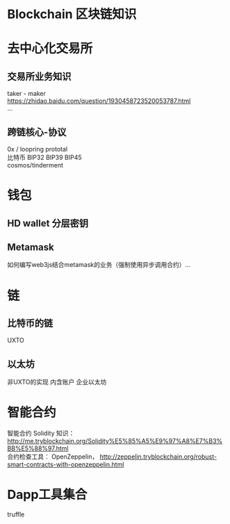 # Blockchain 区块链知识

# 去中心化交易所 
## 交易所业务知识
taker - maker  https://zhidao.baidu.com/question/1930458723520053787.html  
  ...
  
## 跨链核心-协议
0x   / loopring prototal  
比特币 BIP32 BIP39 BIP45  
cosmos/tinderment  
  
# 钱包
##  HD wallet 分层密钥
  

##  Metamask
如何编写web3js结合metamask的业务（强制使用异步调用合约）...  
  

# 链
## 比特币的链
UXTO   

## 以太坊
非UXTO的实现 内含账户
企业以太坊

# 智能合约
智能合约 Solidity 知识：http://me.tryblockchain.org/Solidity%E5%85%A5%E9%97%A8%E7%B3%BB%E5%88%97.html  
合约检查工具： OpenZeppelin， http://zeppelin.tryblockchain.org/robust-smart-contracts-with-openzeppelin.html  

# Dapp工具集合
truffle
